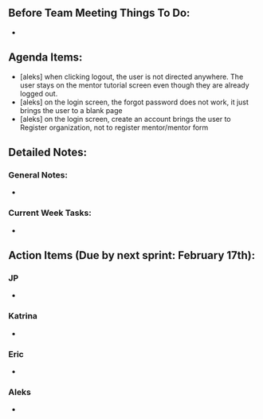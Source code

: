 ## Before Team Meeting Things To Do:
- 

## Agenda Items:
- [aleks] when clicking logout, the user is not directed anywhere. The user stays on the mentor tutorial screen even though they are already logged out.
- [aleks] on the login screen, the forgot password does not work, it just brings the user to a blank page
- [aleks] on the login screen, create an account brings the user to Register organization, not to register mentor/mentor form

## Detailed Notes:
### General Notes:
- 

### Current Week Tasks:
- 

## Action Items (Due by next sprint: February 17th):
### JP
- 

### Katrina
- 

### Eric
- 

### Aleks
- 
